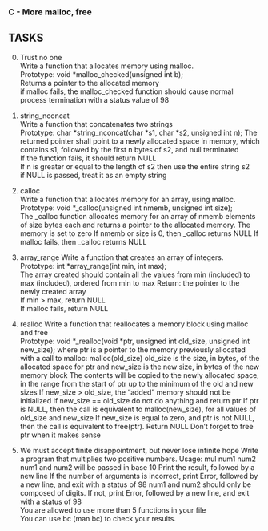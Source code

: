### C - More malloc, free ###
		
## TASKS ##
	
0. Trust no one		
Write a function that allocates memory using malloc.		
Prototype: void *malloc_checked(unsigned int b);		
Returns a pointer to the allocated memory		
if malloc fails, the malloc_checked function should cause normal process termination with a status value of 98
				
1. string_nconcat	
Write a function that concatenates two strings		
Prototype: char *string_nconcat(char *s1, char *s2, unsigned int n);
The returned pointer shall point to a newly allocated space in memory, which contains s1, followed by the first n bytes of s2, and null terminated	
If the function fails, it should return NULL		
If n is greater or equal to the length of s2 then use the entire string s2	
if NULL is passed, treat it as an empty string
		
2. calloc		
Write a function that allocates memory for an array, using malloc.
Prototype: void *_calloc(unsigned int nmemb, unsigned int size);		
The _calloc function allocates memory for an array of nmemb elements of size bytes each and returns a pointer to the allocated memory.
The memory is set to zero
If nmemb or size is 0, then _calloc returns NULL
If malloc fails, then _calloc returns NULL
				
3. array_range
Write a function that creates an array of integers.		
Prototype: int *array_range(int min, int max);		
The array created should contain all the values from min (included) to max (included), ordered from min to max Return: the pointer to the newly created array	
If min > max, return NULL		
If malloc fails, return NULL
		
4. realloc
Write a function that reallocates a memory block using malloc and free		
Prototype: void *_realloc(void *ptr, unsigned int old_size, unsigned int new_size);
where ptr is a pointer to the memory previously allocated with a call to malloc: malloc(old_size)
old_size is the size, in bytes, of the allocated space for ptr and new_size is the new size, in bytes of the new memory block
The contents will be copied to the newly allocated space, in the range from the start of ptr up to the minimum of the old and new sizes	
If new_size > old_size, the “added” memory should not be initialized
If new_size == old_size do not do anything and return ptr
If ptr is NULL, then the call is equivalent to malloc(new_size), for all values of old_size and new_size
If new_size is equal to zero, and ptr is not NULL, then the call is equivalent to free(ptr). Return NULL
Don’t forget to free ptr when it makes sense
		
5. We must accept finite disappointment, but never lose infinite hope
Write a program that multiplies two positive numbers.
Usage: mul num1 num2
num1 and num2 will be passed in base 10
Print the result, followed by a new line
If the number of arguments is incorrect, print Error, followed by a new line, and exit with a status of 98
num1 and num2 should only be composed of digits. If not, print Error, followed by a new line, and exit with a status of 98	
You are allowed to use more than 5 functions in your file		
You can use bc (man bc) to check your results.

